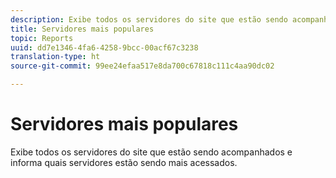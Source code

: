 ```yaml
---
description: Exibe todos os servidores do site que estão sendo acompanhados e informa quais servidores estão sendo mais acessados.
title: Servidores mais populares
topic: Reports
uuid: dd7e1346-4fa6-4258-9bcc-00acf67c3238
translation-type: ht
source-git-commit: 99ee24efaa517e8da700c67818c111c4aa90dc02

---
```



# Servidores mais populares

Exibe todos os servidores do site que estão sendo acompanhados e informa quais servidores estão sendo mais acessados.

